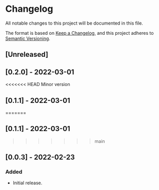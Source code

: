 # Changelog

All notable changes to this project will be documented in this file.

The format is based on [Keep a Changelog](https://keepachangelog.com/en/1.0.0/),
and this project adheres to [Semantic Versioning](https://semver.org/spec/v2.0.0.html).

## [Unreleased]

## [0.2.0] - 2022-03-01
<<<<<<< HEAD
Minor version
## [0.1.1] - 2022-03-01
=======

## [0.1.1] - 2022-03-01

>>>>>>> main
## [0.0.3] - 2022-02-23

### Added
- Initial release.
